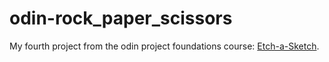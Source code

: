 # odin-rock_paper_scissors
My fourth project from the odin project foundations course: 
[Etch-a-Sketch](https://beegbeegbeeg.github.io/odin-Odin-Etch-a-Sketch/).
